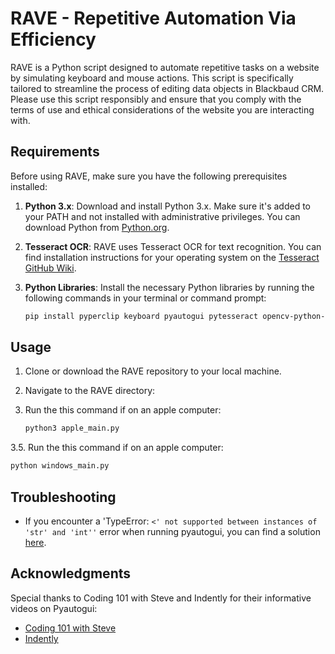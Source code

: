 # RAVE - Repetitive Automation Via Efficiency

RAVE is a Python script designed to automate repetitive tasks on a website by simulating keyboard and mouse actions. This script is specifically tailored to streamline the process of editing data objects in Blackbaud CRM. Please use this script responsibly and ensure that you comply with the terms of use and ethical considerations of the website you are interacting with.

## Requirements

Before using RAVE, make sure you have the following prerequisites installed:

1. **Python 3.x**: Download and install Python 3.x. Make sure it's added to your PATH and not installed with administrative privileges. You can download Python from [Python.org](https://www.python.org/downloads/).

2. **Tesseract OCR**: RAVE uses Tesseract OCR for text recognition. You can find installation instructions for your operating system on the [Tesseract GitHub Wiki](https://github.com/UB-Mannheim/tesseract/wiki).

3. **Python Libraries**: Install the necessary Python libraries by running the following commands in your terminal or command prompt:

   ```bash
   pip install pyperclip keyboard pyautogui pytesseract opencv-python-headless
   ```

## Usage

1. Clone or download the RAVE repository to your local machine.

2. Navigate to the RAVE directory:

3. Run the this command if on an apple computer:

   ```bash
   python3 apple_main.py
   ```

3.5. Run the this command if on an apple computer:

   ```bash
   python windows_main.py
   ```

## Troubleshooting

- If you encounter a 'TypeError: `<' not supported between instances of 'str' and 'int''` error when running pyautogui, you can find a solution [here](https://stackoverflow.com/questions/76361049/how-to-fix-typeerror-not-supported-between-instances-of-str-and-int-wh/76383784#76383784).

## Acknowledgments

Special thanks to Coding 101 with Steve and Indently for their informative videos on Pyautogui:

- [Coding 101 with Steve](https://www.youtube.com/watch?v=qIJpBz6R2Uw)
- [Indently](https://www.youtube.com/watch?v=cZQDO0ktnrw)
